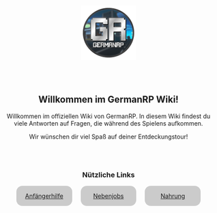 <div align="center">

<br>

<img src="assets/theme/images/icon.png" alt="GermanRP Logo">

<br><br>

<h2><b>Willkommen im GermanRP Wiki!</b></h2>

Willkommen im offiziellen Wiki von GermanRP. In diesem Wiki findest du viele Antworten auf Fragen,
die während des Spielens aufkommen.

Wir wünschen dir viel Spaß auf deiner Entdeckungstour!

<br><br>

<h3>Nützliche Links</h3>

<div style="display: flex; justify-content: center; gap: 20px;">
    <div style="background-color: rgba(0, 0, 0, 0.2); padding: 15px; border-radius: 1em; width: 20%">
        <a href="pages/help/anfängerhilfe/">Anfängerhilfe</a>
    </div>
    <div style="background-color: rgba(0, 0, 0, 0.2); padding: 15px; border-radius: 1em; width: 20%">
        <a href="pages/nebenjobs/nebenjobs/">Nebenjobs</a>
    </div>
    <div style="background-color: rgba(0, 0, 0, 0.2); padding: 15px; border-radius: 1em; width: 20%">
        <a href="pages/allgemein/essen/">Nahrung</a>
    </div>
</div>

<br><br><br><br><br><br><br>

</div>
